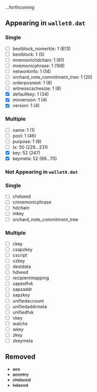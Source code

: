 ...forthcoming

## Appearing in `wallet0.dat`

### Single

- [ ] bestblock_nomerkle: 1 (613)
- [ ] bestblock: 1 (5)
- [ ] mnemonichdchain: 1 (61)
- [ ] mnemonicphrase: 1 (168)
- [ ] networkinfo: 1 (14)
- [ ] orchard_note_commitment_tree: 1 (20)
- [ ] orderposnext: 1 (8)
- [ ] witnesscachesize: 1 (8)
- [x] defaultkey: 1 (34)
- [x] minversion: 1 (4)
- [x] version: 1 (4)

### Multiple

- [ ] name: 1 (1)
- [ ] pool: 1 (46)
- [ ] purpose: 1 (8)
- [ ] tx: 50 (229...231)
- [x] key: 52 (247)
- [x] keymeta: 52 (69...70)

### Not Appearing in `wallet0.dat`

### Single

- [ ] chdseed
- [ ] cmnemonicphrase
- [ ] hdchain
- [ ] mkey
- [ ] orchard_note_commitment_tree

### Multiple

- [ ] ckey
- [ ] csapzkey
- [ ] cscript
- [ ] czkey
- [ ] destdata
- [ ] hdseed
- [ ] recipientmapping
- [ ] sapextfvk
- [ ] sapzaddr
- [ ] sapzkey
- [ ] unifiedaccount
- [ ] unifiedaddrmeta
- [ ] unifiedfvk
- [ ] vkey
- [ ] watchs
- [ ] wkey
- [ ] zkey
- [ ] zkeymeta

## Removed

- ~~acc~~
- ~~acentry~~
- ~~chdseed~~
- ~~hdseed~~
